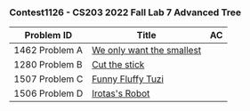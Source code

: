 ### Contest1126 - CS203 2022 Fall Lab 7 Advanced Tree

| Problem ID      | Title                                | AC   |
| --------------- | ------------------------------------ | ---- |
| 1462 Problem  A | [We only want the smallest](A_1462/) |      |
| 1280 Problem  B | [Cut the stick](B_1280/)             |      |
| 1507 Problem  C | [Funny Fluffy Tuzi](C_1507/)         |      |
| 1506 Problem  D | [Irotas's Robot](D_1506/)            |      |
